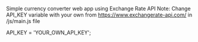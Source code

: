 Simple currency converter web app using Exchange Rate API Note: Change API_KEY variable with your own from https://www.exchangerate-api.com/
in /js/main.js file

API_KEY = 'YOUR_OWN_API_KEY';